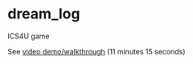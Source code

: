 # dream_log
ICS4U game

See [video demo/walkthrough](https://drive.google.com/file/d/1-LXVFTFEyvpi4mxblxh2A_OndXQY0eUu/view?usp=sharing) (11 minutes 15 seconds)
